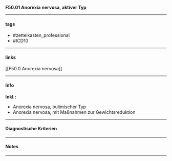 __F50.01 Anorexia nervosa, aktiver Typ__

___________________________________________
#### tags

- #zettelkasten_professional
- #ICD10 
___________________________________________
#### links

[[F50.0 Anorexia nervosa]]

___________________________________________
#### Info
__Inkl.:__
- Anorexia nervosa, bulimischer Typ  
- Anorexia nervosa, mit Maßnahmen zur Gewichtsreduktion
___________________________________________
#### Diagnostische Kriterien

___________________________________________
#### Notes

___________________________________________

